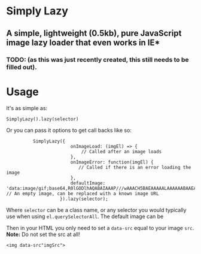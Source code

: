 # Simply Lazy

## A simple, lightweight (0.5kb), pure JavaScript image lazy loader that even works in IE\*

### TODO: (as this was just recently created, this still needs to be filled out).

# Usage

It's as simple as:

```
SimplyLazy().lazy(selector)
```

Or you can pass it options to get call backs like so:

```
          SimplyLazy({
                        onImageLoad: (imgEl) => {
                            // Called after an image loads
                        },
                        onImageError: function(imgEl) {
                           // Called if there is an error loading the image
                        },
                        defaultImage: 'data:image/gif;base64,R0lGODlhAQABAIAAAP///wAAACH5BAEAAAAALAAAAAABAAEAAAICRAEAOw==' // An empty image, can be replaced with a known image URL
                    }).lazy(selector);
```

Where `selector` can be a class name, or any selector you would typically use when using `el.querySelectorAll`. The default image can be

Then in your HTML you only need to set a `data-src` equal to your image `src`. **Note:** Do not set the src at all!

```
<img data-src"imgSrc">
```

